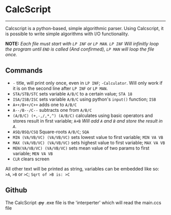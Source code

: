 # CalcScript
----
Calcscript is a python-based, simple algorithmic parser. Using Calcscript, it is possible to write simple algorithms with I/O functionality.

**NOTE:** *Each file must start with `LP INF` or `LP MAN`. `LP INF` Will infinitly loop the program until `END` is called (And confirmed), `LP MAN` will loop the file once.*
## Commands
- `-` title, will print only once, even in `LP INF`; `-Calculator`. Will only work if it is on the second line after `LP INF` or `LP MAN`.
- `STA/STB/STC` sets variable `A/B/C` to a certain value; `STA 18`
- `ISA/ISB/ISC` sets variable `A/B/C` using python's `input()` function; `ISB`
- `A++/B++/C++` adds one to `A/B/C`
- `A--/B--/C--` subtracts one from `A/B/C`
- `(A/B/C) (+,-,/,*,^) (A/B/C)` calculates using basic operators and stores result in first variable; `A+B` *Will add `A` and `B` and store the result in `A`.*
- `ASQ/BSQ/CSQ` Square-roots `A/B/C`; `SQA`
- `MIN (VA/VB/VC) (VA/VB/VC)` sets lowest value to first variable; `MIN VA VB`
- `MAX (VA/VB/VC) (VA/VB/VC)` sets highest value to first variable; `MAX VA VB`
- `MEN(VA/VB/VC) (VA/VB/VC)` sets mean value of two params  to first variable; `MEN VA VB`
- `CLR` clears screen
  
All other text will be printed as string, variables can be embedded like so: `>A`, `>B` or `>C`; `Sqrt of >B is: >C`

## Github
The CalcScript ~~.py~~ .exe file is the 'interperter' which will read the main.ccs file
